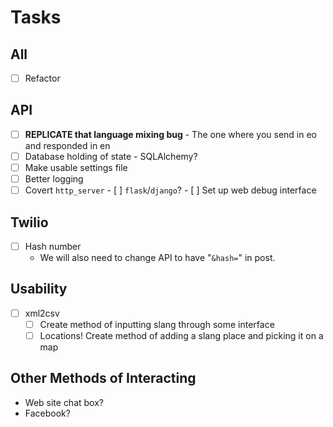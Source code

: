 # Tasks
## All  
- [ ] Refactor

## API  
- [ ] **REPLICATE that language mixing bug**
		- The one where you send in eo and responded in en
- [ ] Database holding of state
		- SQLAlchemy?
- [ ] Make usable settings file
- [ ] Better logging
- [ ] Covert `http_server`
		- [ ] `flask`/`django`?
		- [ ] Set up web debug interface

## Twilio  
- [ ] Hash number
	- We will also need to change API to have "`&hash=`" in post.

## Usability
- [ ] xml2csv
	- [ ] Create method of inputting slang through some interface
	- [ ] Locations! Create method of adding a slang place and picking it on a map

## Other Methods of Interacting  
- Web site chat box?
- Facebook?
